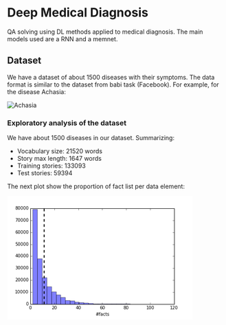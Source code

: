 # Deep Medical Diagnosis

QA solving using DL methods applied to medical diagnosis. The main models used are a RNN and a memnet.

## Dataset

We have a dataset of about 1500 diseases with their symptoms. The data format is similar to the dataset from 
babi task (Facebook). For example, for the disease Achasia:

![Achasia](http://www.diegoacuna.me/factlist.png)

### Exploratory analysis of the dataset

We have about 1500 diseases in our dataset. Summarizing:

 * Vocabulary size: 21520 words
 * Story max length: 1647 words
 * Training stories: 133093
 * Test stories: 59394
 
The next plot show the proportion of fact list per data element:

![FactList](plots/facts_by_disease.png)
